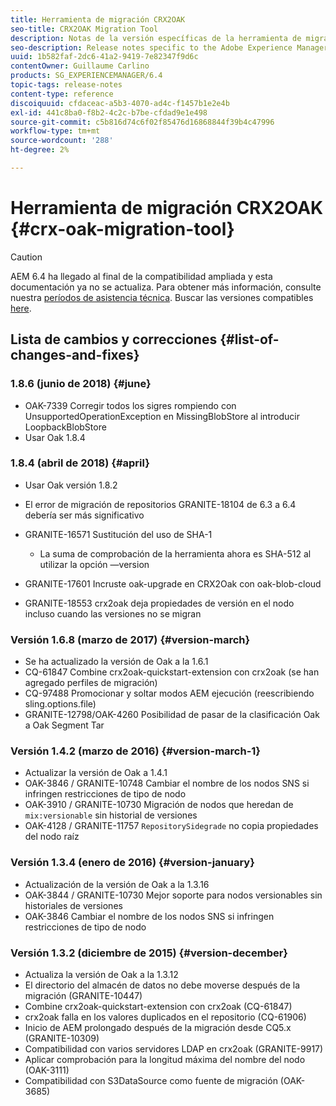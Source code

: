 ```yaml
---
title: Herramienta de migración CRX2OAK
seo-title: CRX2OAK Migration Tool
description: Notas de la versión específicas de la herramienta de migración Adobe Experience Manager 6.4 CRX2OAK.
seo-description: Release notes specific to the Adobe Experience Manager 6.4 CRX2OAK Migration tool.
uuid: 1b582faf-2dc6-41a2-9419-7e82347f9d6c
contentOwner: Guillaume Carlino
products: SG_EXPERIENCEMANAGER/6.4
topic-tags: release-notes
content-type: reference
discoiquuid: cfdaceac-a5b3-4070-ad4c-f1457b1e2e4b
exl-id: 441c8ba0-f8b2-4c2c-b7be-cfdad9e1e498
source-git-commit: c5b816d74c6f02f85476d16868844f39b4c47996
workflow-type: tm+mt
source-wordcount: '288'
ht-degree: 2%

---
```


# Herramienta de migración CRX2OAK {#crx-oak-migration-tool}

>[!CAUTION]
>
>AEM 6.4 ha llegado al final de la compatibilidad ampliada y esta documentación ya no se actualiza. Para obtener más información, consulte nuestra [períodos de asistencia técnica](https://helpx.adobe.com/es/support/programs/eol-matrix.html). Buscar las versiones compatibles [here](https://experienceleague.adobe.com/docs/).

## Lista de cambios y correcciones {#list-of-changes-and-fixes}

### 1.8.6 (junio de 2018) {#june}

* OAK-7339 Corregir todos los sigres rompiendo con UnsupportedOperationException en MissingBlobStore al introducir LoopbackBlobStore
* Usar Oak 1.8.4

### 1.8.4 (abril de 2018) {#april}

* Usar Oak versión 1.8.2
* El error de migración de repositorios GRANITE-18104 de 6.3 a 6.4 debería ser más significativo
* GRANITE-16571 Sustitución del uso de SHA-1

   * La suma de comprobación de la herramienta ahora es SHA-512 al utilizar la opción —version

* GRANITE-17601 Incruste oak-upgrade en CRX2Oak con oak-blob-cloud
* GRANITE-18553 crx2oak deja propiedades de versión en el nodo incluso cuando las versiones no se migran

### Versión 1.6.8 (marzo de 2017) {#version-march}

* Se ha actualizado la versión de Oak a la 1.6.1
* CQ-61847 Combine crx2oak-quickstart-extension con crx2oak (se han agregado perfiles de migración)
* CQ-97488 Promocionar y soltar modos AEM ejecución (reescribiendo sling.options.file)
* GRANITE-12798/OAK-4260 Posibilidad de pasar de la clasificación Oak a Oak Segment Tar

### Versión 1.4.2 (marzo de 2016) {#version-march-1}

* Actualizar la versión de Oak a 1.4.1
* OAK-3846 / GRANITE-10748 Cambiar el nombre de los nodos SNS si infringen restricciones de tipo de nodo
* OAK-3910 / GRANITE-10730 Migración de nodos que heredan de `mix:versionable` sin historial de versiones
* OAK-4128 / GRANITE-11757 `RepositorySidegrade` no copia propiedades del nodo raíz

### Versión 1.3.4 (enero de 2016) {#version-january}

* Actualización de la versión de Oak a la 1.3.16
* OAK-3844 / GRANITE-10730 Mejor soporte para nodos versionables sin historiales de versiones
* OAK-3846 Cambiar el nombre de los nodos SNS si infringen restricciones de tipo de nodo

### Versión 1.3.2 (diciembre de 2015) {#version-december}

* Actualiza la versión de Oak a la 1.3.12
* El directorio del almacén de datos no debe moverse después de la migración (GRANITE-10447)
* Combine crx2oak-quickstart-extension con crx2oak (CQ-61847)
* crx2oak falla en los valores duplicados en el repositorio (CQ-61906)
* Inicio de AEM prolongado después de la migración desde CQ5.x (GRANITE-10309)
* Compatibilidad con varios servidores LDAP en crx2oak (GRANITE-9917)
* Aplicar comprobación para la longitud máxima del nombre del nodo (OAK-3111)
* Compatibilidad con S3DataSource como fuente de migración (OAK-3685)
